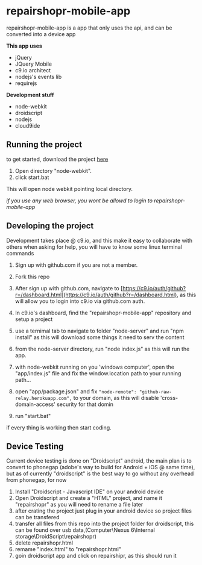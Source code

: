 # repairshopr-mobile-app
repairshopr-mobile-app is a app that only uses the api, and can be converted into a device app

__This app uses__
*  jQuery
*  JQuery Mobile
*  c9.io architect
*  nodejs's events lib
*  requirejs

__Development stuff__
*  node-webkit
*  droidscript
*  nodejs
*  cloud9ide

Running the project
---

to get started, download the project [here](https://github.com/bmatusiak/repairshopr-mobile-app/archive/master.zip)

1. Open directory "node-webkit".
2. click start.bat

This will open node webkit pointing local directory.

*if you use any web browser, you wont be allowd to login to repairshopr-mobile-app*


Developing the project
----


Development takes place @ c9.io, and this make it easy to collaborate with others when asking for help, you will have to know some linux terminal commands

1. Sign up with github.com if you are not a member.
2. Fork this repo
3. After sign up with github.com, navigate to [https://c9.io/auth/github?r=/dashboard.html](https://c9.io/auth/github?r=/dashboard.html), as this will allow you to login into c9.io via github.com auth.
4. In c9.io's dashboard, find the "repairshopr-mobile-app" repository and setup a project
5. use a ternimal tab to navigate to folder "node-server" and run "npm install" as this will download some things it need to serv the content
6. from the node-server directory, run "node index.js" as this will run the app.

7. with node-webkit running on you 'windows computer', open the "app/index.js" file and fix the window.location path to your running path... 
8. open "app/package.json" and fix `"node-remote": "github-raw-relay.herokuapp.com",` to your domain, as this will disable 'cross-domain-access' security for that domin
9. run "start.bat" 

if every thing is working then start coding.


Device Testing
----

Current device testing is done on "Droidscript" android,
the main plan is to convert to phonegap (adobe's way to build for Android + iOS @ same time),
but as of currently "droidscript" is the best way to go without any overhead from phonegap, for now

1. Install "Droidscript - Javascript IDE" on your android device
2. Open Droidscript and create a "HTML" project, and name it "repairshopr" as you will need to rename a file later
3. after crating the project just plug in your android device so project files can be transfered
4. transfer all files from this repo into the project folder for droidscript, this can be found over usb data,(Computer\Nexus 6\Internal storage\DroidScript\repairshopr)
5. delete repairshopr.html
5. remame "index.html" to "repairshopr.html"
6. goin droidscript app and click on repairshipr, as this should run it



